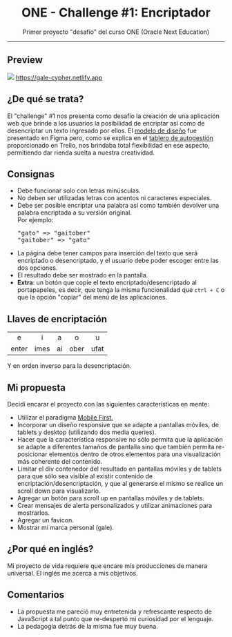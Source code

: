 <h1 align="center">ONE - Challenge #1: Encriptador</h1>
<p align="center">Primer proyecto "desafío" del curso ONE (Oracle Next Education)</p>
<hr>
<h2>Preview</h2>
<a align="center"><img src="https://user-images.githubusercontent.com/106234166/184077569-c258ae8f-5bc6-430a-9e03-e956263d55ec.png"></a>
<a href="https://gale-cypher.netlify.app">https://gale-cypher.netlify.app</a>
<h2>¿De qué se trata?</h2>
El "challenge" #1 nos presenta como desafío la creación de una aplicación web que brinde a los usuarios la posibilidad de encriptar así como de desencriptar un texto ingresado por ellos. El <a href="https://www.figma.com/file/trP3p5nEh7XUyB3n2bomjP/Alura-Challenge---Desaf%C3%ADo-1---L%C3%B3gica?node-id=0%3A1">modelo de diseño</a> fue presentado en Figma pero, como se explica en el <a href="https://trello.com/b/WTdfcewC/encriptador-de-texto-alura-challenges-one">tablero de autogestión</a> proporcionado en Trello, nos brindaba total flexibilidad en ese aspecto, permitiendo dar rienda suelta a nuestra creatividad.
<h2>Consignas</h2>
<ul>
<li>Debe funcionar solo con letras minúsculas.</li>
<li>No deben ser utilizadas letras con acentos ni caracteres especiales.</li>
<li>Debe ser posible encriptar una palabra así como también devolver una palabra encriptada a su versión original.<br>Por ejemplo:<br><pre>"gato" => "gaitober"<br>"gaitober" => "gato"</pre>
</li>
<li>La página debe tener campos para inserción del texto que será encriptado o desencriptado, y el usuario debe poder escoger entre las dos opciones.</li>
<li>El resultado debe ser mostrado en la pantalla.</li>
<li><b>Extra</b>: un botón que copie el texto encriptado/desencriptado al portapapeles, es decir, que tenga la misma funcionalidad que <code>ctrl + C</code> o que la opción "copiar" del menú de las aplicaciones.</li>
</ul>
<h2>Llaves de encriptación</h2>
<table>
<tr>
<td align="center">e</td>
<td align="center">i</td>
<td align="center">a</td>
<td align="center">o</td>
<td align="center">u</td>
</tr>
<tr>
<td>enter</td>
<td>imes</td>
<td>ai</td>
<td>ober</td>
<td>ufat</td>
</tr>
</table>
<ul>
</ul>
Y en orden inverso para la desencriptación.
<h2>Mi propuesta</h2>
<p>Decidí encarar el proyecto con las siguientes características en mente:</p>
<ul>
<li>Utilizar el paradigma <a href="https://www.ionos.es/digitalguide/paginas-web/diseno-web/mobile-first-la-nueva-tendencia-del-diseno-web/">Mobile First.</a></li>
<li>Incorporar un diseño responsive que se adapte a pantallas móviles, de tablets y desktop (utilizando dos media queries).</li>
<li>Hacer que la característica responsive no sólo permita que la aplicación se adapte a diferentes tamaños de pantalla sino que también permita re-posicionar elementos dentro de otros elementos para una visualización más coherente del contenido.</li>
<li>Limitar el div contenedor del resultado en pantallas móviles y de tablets para que sólo sea visible al existir contenido de encriptación/desencriptación, y que al generarse el mismo se realice un scroll down para visualizarlo.</li>
<li>Agregar un botón para scroll up en pantallas móviles y de tablets.</li>
<li>Crear mensajes de alerta personalizados y utilizar animaciones para mostrarlos.</li>
<li>Agregar un favicon.</li>
<li>Mostrar mi marca personal (gale).</li>
</ul>
<h2>¿Por qué en inglés?</h2>
Mi proyecto de vida requiere que encare mis producciones de manera universal. El inglés me acerca a mis objetivos.
<h2>Comentarios</h2>
<ul>
<li>La propuesta me pareció muy entretenida y refrescante respecto de JavaScript a tal punto que re-despertó mi curiosidad por el lenguaje.</li>
<li>La pedagogía detrás de la misma fue muy buena.</li>
</ul>
